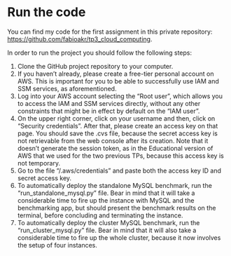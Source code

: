 
# Run the code

You can find my code for the first assignment in this private repository:
https://github.com/fabioakr/tp3_cloud_computing.

In order to run the project you should follow the following steps:

1. Clone the GitHub project repository to your computer.
2. If you haven’t already, please create a free-tier personal account on AWS. This
is important for you to be able to successfully use IAM and SSM services, as
aforementioned.
3. Log into your AWS account selecting the “Root user”, which allows you to access
the IAM and SSM services directly, without any other constraints that might be in
effect by default on the “IAM user”. 
4. On the upper right corner, click on your username and then, click on “Security
credentials”. After that, please create an access key on that page. You should
save the .cvs file, because the secret access key is not retrievable from the web
console after its creation. Note that it doesn’t generate the session token, as in
the Educational version of AWS that we used for the two previous TPs, because
this access key is not temporary.
5. Go to the file “/.aws/credentials” and paste both the access key ID and secret
access key.
6. To automatically deploy the standalone MySQL benchmark, run the
“run_standalone_mysql.py” file. Bear in mind that it will take a considerable time
to fire up the instance with MySQL and the benchmarking app, but should
present the benchmark results on the terminal, before concluding and
terminating the instance.
7. To automatically deploy the cluster MySQL benchmark, run the
“run_cluster_mysql.py” file. Bear in mind that it will also take a considerable time
to fire up the whole cluster, because it now involves the setup of four instances.
